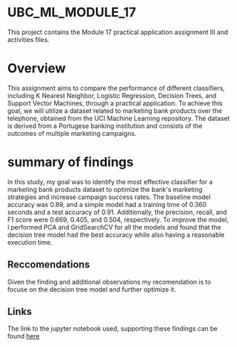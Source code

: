 # UBC_ML_MODULE_17
This project contains the Module 17 practical application assignment III and activities files.

# Overview
This assignment aims to compare the performance of different classifiers, including K Nearest Neighbor, Logistic Regression, Decision Trees, and Support Vector Machines, through a practical application. To achieve this goal, we will utilize a dataset related to marketing bank products over the telephone, obtained from the UCI Machine Learning repository. The dataset is derived from a Portugese banking institution and consists of the outcomes of multiple marketing campaigns.


# summary of findings
In this study, my goal was to identify the most effective classifier for a marketing bank products dataset to optimize the bank's marketing strategies and increase campaign success rates. The baseline model accuracy was 0.89, and a simple model had a training time of 0.360 seconds and a test accuracy of 0.91. Additionally, the precision, recall, and F1 score were 0.669, 0.405, and 0.504, respectively. To improve the model, I performed PCA and GridSearchCV for all the models and found that the decision tree model had the best accuracy while also having a reasonable execution time.

## Reccomendations
Given the finding and additional observations my recomendation is to focuse on the decision tree model and further optimize it.

## Links
The link to the jupyter notebook used, supporting these findings can be found [here](https://github.com/gourgopalnandi/UBC_ML_Mod_17/blob/main/prompt_17.ipynb)
